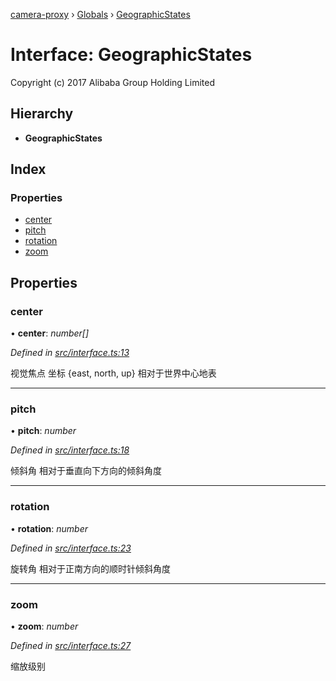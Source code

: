 [camera-proxy](../README.md) › [Globals](../globals.md) › [GeographicStates](geographicstates.md)

# Interface: GeographicStates

Copyright (c) 2017 Alibaba Group Holding Limited

## Hierarchy

* **GeographicStates**

## Index

### Properties

* [center](geographicstates.md#center)
* [pitch](geographicstates.md#pitch)
* [rotation](geographicstates.md#rotation)
* [zoom](geographicstates.md#zoom)

## Properties

###  center

• **center**: *number[]*

*Defined in [src/interface.ts:13](https://github.com/alibaba/camera-proxy/blob/e1ea04e/src/interface.ts#L13)*

视觉焦点 坐标
{east, north, up} 相对于世界中心地表

___

###  pitch

• **pitch**: *number*

*Defined in [src/interface.ts:18](https://github.com/alibaba/camera-proxy/blob/e1ea04e/src/interface.ts#L18)*

倾斜角
相对于垂直向下方向的倾斜角度

___

###  rotation

• **rotation**: *number*

*Defined in [src/interface.ts:23](https://github.com/alibaba/camera-proxy/blob/e1ea04e/src/interface.ts#L23)*

旋转角
相对于正南方向的顺时针倾斜角度

___

###  zoom

• **zoom**: *number*

*Defined in [src/interface.ts:27](https://github.com/alibaba/camera-proxy/blob/e1ea04e/src/interface.ts#L27)*

缩放级别
